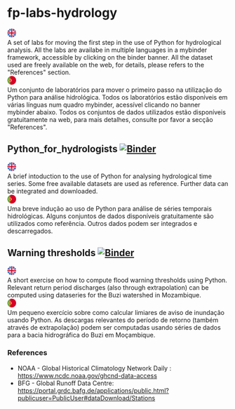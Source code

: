 # fp-labs-hydrology
<div align="left">
    <img src="source/flags/eng.png" width="20px"</img> 
</div>
A set of labs for moving the first step in the use of Python for hydrological analysis.
All the labs are availabe in multiple languages in a mybinder framework, accessible by clicking on the binder banner.
All the dataset used are freely available on the web, for details, please refers to the "References" section.
<div align="left">
    <img src="source/flags/por.png" width="20px"</img> 
</div>
Um conjunto de laboratórios para mover o primeiro passo na utilização do Python para análise hidrológica.
Todos os laboratórios estão disponíveis em várias línguas num quadro mybinder, acessível clicando no banner mybinder abaixo.
Todos os conjuntos de dados utilizados estão disponíveis gratuitamente na web, para mais detalhes, consulte por favor a secção "References".

## Python_for_hydrologists [![Binder](https://mybinder.org/badge_logo.svg)](https://mybinder.org/v2/gh/c-hydro/fp-labs-hydrology/HEAD)
<div align="left">
    <img src="source/flags/eng.png" width="20px"</img> 
</div>
A brief intoduction to the use of Python for analysing hydrological time series.
Some free available datasets are used as reference. 
Further data can be integrated and downloaded.
<div align="left">
    <img src="source/flags/por.png" width="20px"</img> 
</div>
Uma breve indução ao uso de Python para análise de séries temporais hidrológicas.
Alguns conjuntos de dados disponíveis gratuitamente são utilizados como referência. 
Outros dados podem ser integrados e descarregados.

## Warning thresholds [![Binder](https://mybinder.org/badge_logo.svg)](https://mybinder.org/v2/gh/c-hydro/fp-labs-hydrology/HEAD?labpath=PT_Calculate_discharge_threshold.ipynb)
<div align="left">
    <img src="source/flags/eng.png" width="20px"</img> 
</div>
A short exercise on how to compute flood warning thresholds using Python. Relevant return period discharges (also through extrapolation) can be computed using dataseries for the Buzi watershed in Mozambique.
<div align="left">
    <img src="source/flags/por.png" width="20px"</img> 
</div>
Um pequeno exercício sobre como calcular limiares de aviso de inundação usando Python. As descargas relevantes do período de retorno (também através de extrapolação) podem ser computadas usando séries de dados para a bacia hidrográfica do Buzi em Moçambique.


### References
* NOAA - Global Historical Climatology Network Daily : https://www.ncdc.noaa.gov/ghcnd-data-access
* BFG - Global Runoff Data Centre: https://portal.grdc.bafg.de/applications/public.html?publicuser=PublicUser#dataDownload/Stations
